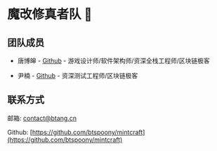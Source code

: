 # **魔改修真者队** :busts_in_silhouette:

## 团队成员

* 唐博皞 - [Github](https://github.com/btspoony) - 游戏设计师/软件架构师/资深全栈工程师/区块链极客

* 尹楠 - [Github](https://github.com/ww8912188) - 资深测试工程师/区块链极客

## 联系方式

邮箱: <contact@btang.cn>

Github: [https://github.com/btspoony/mintcraft](https://github.com/btspoony/mintcraft)
